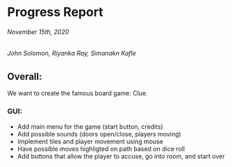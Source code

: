 # Progress Report
###### November 15th, 2020
###### John Solomon, Riyanka Ray, Simanakn Kafle
## Overall:
We want to create the famous board game: Clue.

### GUI:
* Add main menu for the game (start button, credits)
* Add possible sounds (doors open/close, players moving)
* Implement tiles and player movement using mouse
* Have possible moves highligted on path based on dice roll
* Add buttons that allow the player to accuse, go into room, and start over




